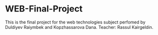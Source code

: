 # WEB-Final-Project
This is the final project for the web technologies subject perfomed by Duldiyev Raiymbek and Kopzhassarova Dana. Teacher: Rassul Kairgeldin. 
